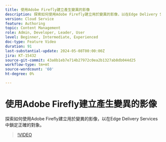 ```yaml
---
title: 使用Adobe Firefly建立產生變異的影像
description: 探索如何使用Adobe Firefly建立用於變異的影像，以在Edge Delivery Services中鎖定正確的對象。
version: Cloud Service
feature: Authoring
topic: Content Management
role: Admin, Developer, Leader, User
level: Beginner, Intermediate, Experienced
doc-type: Feature Video
duration: 91
last-substantial-update: 2024-05-08T00:00:00Z
jira: KT-15432
source-git-commit: 43a8b1eb7e714b27972c0ea2b1327ab8db044d25
workflow-type: tm+mt
source-wordcount: '60'
ht-degree: 0%

---
```



# 使用Adobe Firefly建立產生變異的影像

探索如何使用Adobe Firefly建立用於變異的影像，以在Edge Delivery Services中鎖定正確的對象。

>[!VIDEO](https://video.tv.adobe.com/v/3428794/?learn=on)
